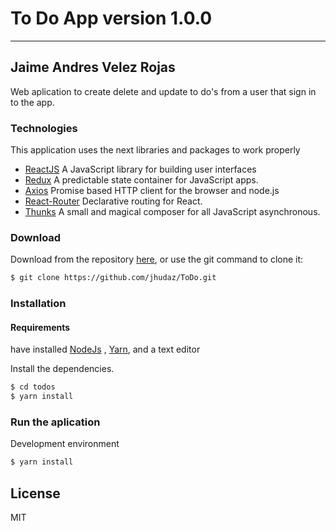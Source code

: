 # To Do App version 1.0.0
---
## Jaime Andres Velez Rojas
Web aplication to create delete and update to do's from a user that sign in to the app.


### Technologies

 This application uses the next libraries and packages to work properly
* [ReactJS](https://reactjs.org/) A JavaScript library for building user interfaces 
* [Redux](https://redux.js.org/) A predictable state container for JavaScript apps.
* [Axios](https://www.npmjs.com/package/axios) Promise based HTTP client for the browser and node.js
* [React-Router](https://www.npmjs.com/package/react-router) Declarative routing for React.
* [Thunks](https://www.npmjs.com/package/thunks) A small and magical composer for all JavaScript asynchronous.

###  Download
Download from the repository [here](https://github.com/jhudaz/ToDo), or use the git command to clone it:
```sh
$ git clone https://github.com/jhudaz/ToDo.git
```
### Installation
#### Requirements
 have installed [NodeJs](https://nodejs.org/en/) , [Yarn](https://yarnpkg.com/lang/en/docs/install/#debian-stable), and a text editor
 
 

Install the dependencies.

```sh
$ cd todos
$ yarn install
```

### Run the aplication

Development environment
```sh
$ yarn install
```

License
----

MIT